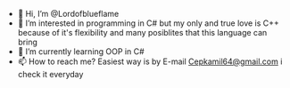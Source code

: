 - 👋 Hi, I’m @Lordofblueflame
- 👀 I’m interested in programming in C# but my only and true love is C++ because of it's flexibility and many posiblites that this language can bring
- 🌱 I’m currently learning OOP in C#
- 📫 How to reach me? Easiest way is by E-mail Cepkamil64@gmail.com i check it everyday
<!---
Lordofblueflame/Lordofblueflame is a ✨ special ✨ repository because its `README.md` (this file) appears on your GitHub profile.
You can click the Preview link to take a look at your changes.
--->

